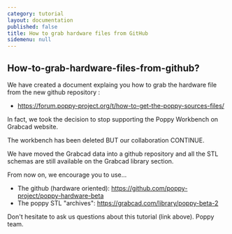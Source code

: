 ```yaml
---
category: tutorial
layout: documentation
published: false
title: How to grab hardware files from GitHub
sidemenu: null
---
```


## How-to-grab-hardware-files-from-github?
We have created a document explaing you how to grab the hardware file from the new github repository : 
- https://forum.poppy-project.org/t/how-to-get-the-poppy-sources-files/

In fact, we took the decision to stop supporting the Poppy Workbench on Grabcad website.

The workbench has been deleted BUT our collaboration CONTINUE.  

We have moved the Grabcad data into a github repository and all the STL schemas are still available on the Grabcad library section.

From now on, we encourage you to use...
- The github (hardware oriented): https://github.com/poppy-project/poppy-hardware-beta
- The poppy STL "archives": https://grabcad.com/library/poppy-beta-2

Don't hesitate to ask us questions about this tutorial (link above).
Poppy team.
